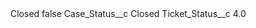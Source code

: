 <?xml version="1.0" encoding="UTF-8"?>
<CustomMetadata xmlns="http://soap.sforce.com/2006/04/metadata" xmlns:xsi="http://www.w3.org/2001/XMLSchema-instance" xmlns:xsd="http://www.w3.org/2001/XMLSchema">
    <label>Closed</label>
    <protected>false</protected>
    <values>
        <field>Case_Status__c</field>
        <value xsi:type="xsd:string">Closed</value>
    </values>
    <values>
        <field>Ticket_Status__c</field>
        <value xsi:type="xsd:double">4.0</value>
    </values>
</CustomMetadata>
